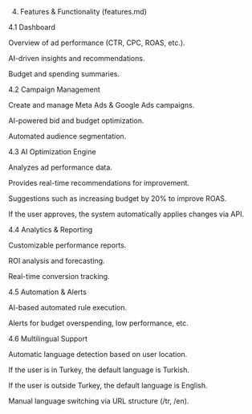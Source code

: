 4. Features & Functionality (features.md)

4.1 Dashboard

Overview of ad performance (CTR, CPC, ROAS, etc.).

AI-driven insights and recommendations.

Budget and spending summaries.

4.2 Campaign Management

Create and manage Meta Ads & Google Ads campaigns.

AI-powered bid and budget optimization.

Automated audience segmentation.

4.3 AI Optimization Engine

Analyzes ad performance data.

Provides real-time recommendations for improvement.

Suggestions such as increasing budget by 20% to improve ROAS.

If the user approves, the system automatically applies changes via API.

4.4 Analytics & Reporting

Customizable performance reports.

ROI analysis and forecasting.

Real-time conversion tracking.

4.5 Automation & Alerts

AI-based automated rule execution.

Alerts for budget overspending, low performance, etc.

4.6 Multilingual Support

Automatic language detection based on user location.

If the user is in Turkey, the default language is Turkish.

If the user is outside Turkey, the default language is English.

Manual language switching via URL structure (/tr, /en).